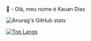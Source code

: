 👋 - Olá, meu nome é Kauan Dias

![Anurag's GitHub stats](https://github-readme-stats.vercel.app/api?username=KauanDiass&show_icons=true&bg_color=DEG,142C42FF,0E1E2EFF&locale=pt-br&text_color=CCCCCCFF)



[![Top Langs](https://github-readme-stats.vercel.app/api/top-langs/?username=KauanDiass&bg_color=DEG,142C42FF,0E1E2EFF&locale=pt-br)](https://github.com/KauanDiass/github-reade-stats)
